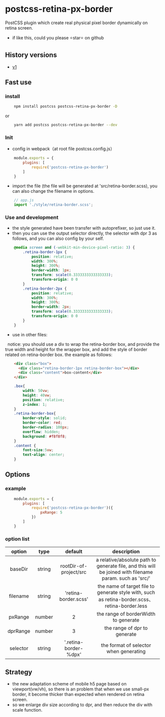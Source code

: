 # postcss-retina-px-border

PostCSS plugin which create real physical pixel border dynamically on retina screen.

* if like this, could you please ⭐️star⭐ on github

## History versions

* [v1](https://github.com/pomelott/postcss-retina-px-border/blob/master/v1.md)

## Fast use

### install

```bash
    npm install postcss postcss-retina-px-border -D
```

or

```bash
    yarn add postcss postcss-retina-px-border --dev
```

### Init

* config in webpack（at root file postcss.config.js）

```js
    module.exports = {
        plugins: [
            require('postcss-retina-px-border')
        ]
    }
```

* import the file (the file will be generated at 'src/retina-border.scss), you can also change the filename in options.

```js
    // app.js
    import './style/retina-border.scss';
```

### Use and development

* the style generated have been transfer with autoprefixer, so just use it.
* then you can use the output selector directly, the selector with dpr 3 as follows, and you can also config by your self.

```css
    @media screen and (-webkit-min-device-pixel-ratio: 3) {
        .retina-border-1px {
            position: relative;
            width: 300%;
            height: 300%;
            border-width: 1px;
            transform: scale(0.3333333333333333);
            transform-origin: 0 0
        }
        .retina-border-2px {
            position: relative;
            width: 300%;
            height: 300%;
            border-width: 2px;
            transform: scale(0.3333333333333333);
            transform-origin: 0 0
        }
    }
```

* use in other files:

&nbsp;
notice: you should use a div to wrap the retina-border box, and provide the true width and height for the wrapper box, and add the style of border related on retina-border box. the example as follows:

```html
    <div class="box">
      <div class="retina-border-1px retina-border-box"></div>
      <div class="content">box-content</div>
    </div>
```

```css
    .box{
        width: 50vw;
        height: 40vw;
        position: relative;
        z-index: 1;
    }
    .retina-border-box{
        border-style: solid;
        border-color: red;
        border-radius: 100px;
        overflow: hidden;
        background: #f8f8f8;
    }
    .content {
        font-size:5vw;
        text-align: center;
    }
```

## Options

### example

```js
    module.exports = {
        plugins: [
            require('postcss-retina-px-border')({
                pxRange: 5
            })
        ]
    }
```

### option list

| option | type | default | description |
|:---:|:---:|:---:|:---:|
| baseDir | string | rootDir-of-project/src | a relative/absolute path to generate file, and this will be joined with filename param. such as 'src/' |
| filename | string | 'retina-border.scss' | the name of target file to generate style with, such as retina-border.scss、 retina-border.less |
| pxRange | number | 2 | the range of borderWidth to generate |
| dprRange | number | 3 | the range of dpr to generate |
| selector | string | '.retina-border-%dpx' | the format of selector when generating |

## Strategy

* the new adaptation scheme of mobile h5 page based on viewport(vw/vh), so there is an problem that when we use small-px border, it become thicker than expected when rendered on retina screen.
* so we enlarge div size according to dpr, and then reduce the div with scale function.
